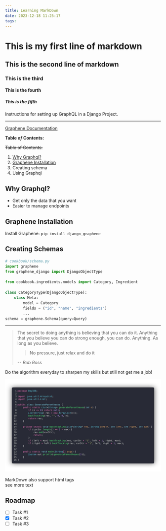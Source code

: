 ```yaml
---
title: Learning MarkDown
date: 2023-12-18 11:25:17
tags:
---
```

# This is my first line of markdown
## This is the second line of markdown
### This is the third
#### This is the fourth
##### This is the fifth

Instructions for setting up GraphQL in a Django Project.

---

[Graphene Documentation](https://www.ozak.ca)

**Table *of* Contents:**

~~Table of Contents:~~

1. [Why Graphql?](#why-graphql)
1. [Graphene Installation](#graphene-installation)
1. Creating schema
1. Using Graphql

## Why Graphql?

- Get only the data that you want
- Easier to manage endpoints

## Graphene Installation

Install Graphene: `pip install django_graphene`

## Creating Schemas

```py
# cookbook/schema.py
import graphene
from graphene_django import DjangoObjectType

from cookbook.ingredients.models import Category, Ingredient

class CategoryType(DjangoObjectType):
    class Meta:
        model = Category
        fields = ("id", "name", "ingredients")
        ...
schema = graphene.Schema(query=Query)
```

---

> The secret to doing anything is believing that you can do it. Anything that you believe you can do strong enough, you can do. Anything. As long as you believe.
>
>> No pressure, just relax and do it
>
>-- <cite>Bob Ross</cite>

Do the algorithm everyday to sharpen my skills but still not get me a job!

[![Check-if-prime-number](/source/images/is-prime.jpeg)](http://ozak.ca)

MarkDown also support html tags<br>see more text

## Roadmap

- [ ] Task #1
- [x] Task #2
- [ ] Task #3
